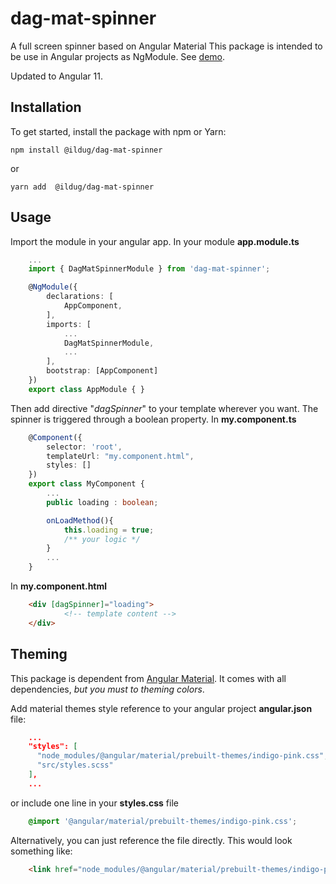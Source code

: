 # dag-mat-spinner

A full screen spinner based on Angular Material
This package is intended to be use in Angular projects as NgModule. See [demo](http://dagtech.it).

Updated to Angular 11.

## Installation 

To get started, install the package with npm or Yarn:

    npm install @ildug/dag-mat-spinner

or 

    yarn add  @ildug/dag-mat-spinner


## Usage

Import the module in your angular app. In your module **app.module.ts**

``` typescript
    ...
    import { DagMatSpinnerModule } from 'dag-mat-spinner';

    @NgModule({
        declarations: [
            AppComponent,
        ],
        imports: [
            ...
            DagMatSpinnerModule,
            ...
        ],
        bootstrap: [AppComponent]
    })
    export class AppModule { }
```

Then add directive "*dagSpinner*" to your template wherever you want. The spinner is triggered through a boolean property.
In **my.component.ts**

``` typescript
    @Component({
        selector: 'root',
        templateUrl: "my.component.html",
        styles: []
    })
    export class MyComponent {
        ...
        public loading : boolean;

        onLoadMethod(){
            this.loading = true;
            /** your logic */
        }
        ...
    }

``` 

In **my.component.html**

``` html
    <div [dagSpinner]="loading">
            <!-- template content -->
    </div>
```


## Theming

This package is dependent from [Angular Material](https://material.angular.io). It comes with all dependencies, *but you must to theming colors*.

Add  material themes style reference to your angular project **angular.json** file:

``` json
    ...
    "styles": [
      "node_modules/@angular/material/prebuilt-themes/indigo-pink.css",
      "src/styles.scss"
    ],
    ...
``` 

or include one line in your **styles.css** file

``` css
    @import '@angular/material/prebuilt-themes/indigo-pink.css';
 ``` 

Alternatively, you can just reference the file directly. This would look something like:

``` html
    <link href="node_modules/@angular/material/prebuilt-themes/indigo-pink.css" rel="stylesheet">
``` 
